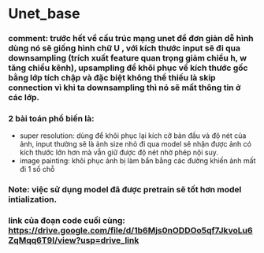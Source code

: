 # Unet_base
### comment: trước hết về cấu trúc mạng unet để đơn giản dễ hình dùng nó sẽ giống hình chữ U , với kích thước input sẽ đi qua downsampling (trích xuất feature quan trọng giảm chiều h, w tăng chiều kênh), upsampling để khôi phục về kích thước gốc bằng lớp tích chập và đặc biệt không thể thiếu là skip connection vì khi ta downsampling thì nó sẽ mất thông tin ở các lớp.
### 2 bài toán phổ biến là:
  + super resolution: dùng để khôi phục lại kích cỡ bản đầu và độ nét của ảnh, input thường sẽ là ảnh size nhỏ đi qua model sẽ nhận được ảnh có kích thước lớn hơn mà vẫn giữ được độ nét nhờ phép nội suy.
  + image painting: khôi phục ảnh bị làm bẩn bằng các đường khiến ảnh mất đi 1 số chỗ
### Note: việc sử dụng model đã được pretrain sẽ tốt hơn model intialization.
### link của đoạn code cuối cùng: https://drive.google.com/file/d/1b6Mjs0nODDOo5qf7JkvoLu6ZqMqq6T9l/view?usp=drive_link
